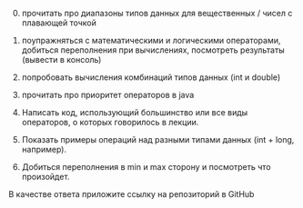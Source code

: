 0) прочитать про диапазоны типов данных для вещественных / чисел с плавающей точкой

1) поупражняться с математическими и логическими операторами, добиться переполнения при вычислениях, посмотреть результаты (вывести в консоль)

2) попробовать вычисления комбинаций типов данных (int и double)

3) прочитать про приоритет операторов в java



4) Написать код, использующий большинство или все виды операторов, о которых говорилось в лекции.

5) Показать примеры операций над разными типами данных (int + long, например).

6) Добиться переполнения в min и max сторону и посмотреть что произойдет.

В качестве ответа приложите ссылку на репозиторий в GitHub
